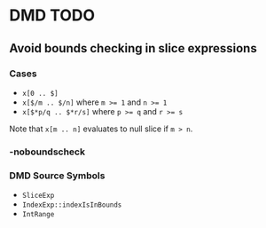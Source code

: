 # DMD TODO

## Avoid bounds checking in slice expressions

### Cases

- `x[0 .. $]`
- `x[$/m .. $/n]` where `m >= 1` and `n >= 1`
- `x[$*p/q .. $*r/s]` where `p >= q` and `r >= s`

Note that `x[m .. n]` evaluates to null slice if `m > n`.

###  -noboundscheck

### DMD Source Symbols

- `SliceExp`
- `IndexExp::indexIsInBounds`
- `IntRange`
